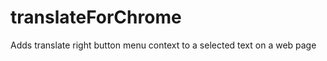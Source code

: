 translateForChrome
==================

Adds translate right button menu context to a selected text on a web page
